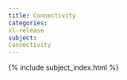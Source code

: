 ```yaml
---
title: Connectivity
categories:
xl-release
subject:
Connectivity
---
```


{% include subject_index.html %}
